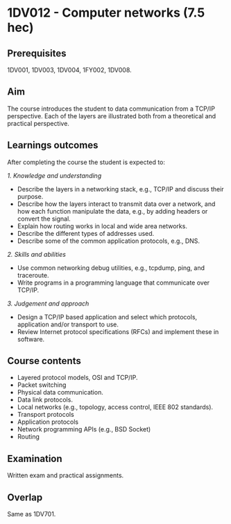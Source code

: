 # 1DV012 - Computer networks (7.5 hec)

## Prerequisites

1DV001, 1DV003, 1DV004, 1FY002, 1DV008.

## Aim

The course introduces the student to data communication from a TCP/IP perspective. Each of the layers are illustrated both from a theoretical and practical perspective.

## Learnings outcomes

After completing the course the student is expected to:

*1. Knowledge and understanding*

- Describe the layers in a networking stack, e.g., TCP/IP and discuss their purpose. 
- Describe how the layers interact to transmit data over a network, and how each function manipulate the data, e.g., by adding headers or convert the signal.
- Explain how routing works in local and wide area networks.
- Describe the different types of addresses used.
- Describe some of the common application protocols, e.g., DNS.

*2.	Skills and abilities*

- Use common networking debug utilities, e.g., tcpdump, ping, and traceroute.
- Write programs in a programming language that communicate over TCP/IP.

*3.	Judgement and approach*

- Design a TCP/IP based application and select which protocols, application and/or transport to use.
- Review Internet protocol specifications (RFCs) and implement these in software.

## Course contents

- Layered protocol models, OSI and TCP/IP.
- Packet switching
- Physical data communication.
- Data link protocols.
- Local networks (e.g., topology, access control, IEEE 802 standards).
- Transport protocols
- Application protocols
- Network programming APIs (e.g., BSD Socket)
- Routing

## Examination

Written exam and practical assignments.

## Overlap

Same as 1DV701.